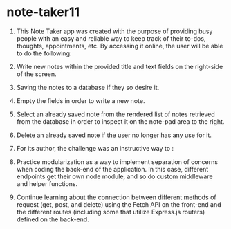 # note-taker11

1. This Note Taker app was created with the purpose of providing busy people with an easy and reliable way to keep track of their to-dos, thoughts, appointments, etc. By accessing it online, the user will be able to do the following:

2. Write new notes within the provided title and text fields on the right-side of the screen.

3. Saving the notes to a database if they so desire it.

4. Empty the fields in order to write a new note.

5. Select an already saved note from the rendered list of notes retrieved from the database in order to inspect it on the note-pad area to the right.

6. Delete an already saved note if the user no longer has any use for it.

7. For its author, the challenge was an instructive way to :

8. Practice modularization as a way to implement separation of concerns when coding the back-end of the application. In this case, different endpoints get their own node module, and so do custom middleware and helper functions.

9. Continue learning about the connection between different methods of request (get, post, and delete) using the Fetch API on the front-end and the different routes (including some that utilize Express.js routers) defined on the back-end.